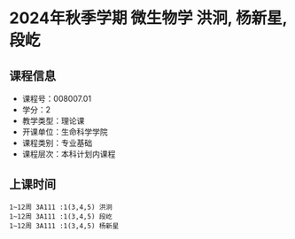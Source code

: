# 2024年秋季学期 微生物学 洪泂, 杨新星, 段屹






## 课程信息

- 课程号：008007.01
- 学分：2
- 教学类型：理论课
- 开课单位：生命科学学院
- 课程类别：专业基础
- 课程层次：本科计划内课程

## 上课时间

```
1~12周 3A111 :1(3,4,5) 洪泂
1~12周 3A111 :1(3,4,5) 段屹
1~12周 3A111 :1(3,4,5) 杨新星
```

